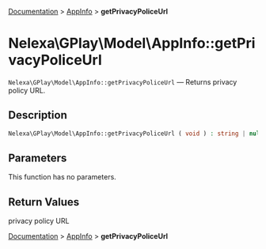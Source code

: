 [Documentation](../../README.md) > [AppInfo](README.md) > **getPrivacyPoliceUrl**

# Nelexa\GPlay\Model\AppInfo::getPrivacyPoliceUrl
`Nelexa\GPlay\Model\AppInfo::getPrivacyPoliceUrl` — Returns privacy policy URL.

## Description
```php
Nelexa\GPlay\Model\AppInfo::getPrivacyPoliceUrl ( void ) : string | null
```

## Parameters
This function has no parameters.

## Return Values
privacy policy URL

[Documentation](../../README.md) > [AppInfo](README.md) > **getPrivacyPoliceUrl**
